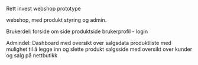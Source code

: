 Rett invest webshop prototype

webshop, med produkt styring og admin.

Brukerdel:
forside
om side
produktside
brukerprofil - login

Admindel:
Dashboard med oversikt over salgsdata
produktliste med mulighet til å legge inn og slette produkt
salgsside med oversikt over kunder og salg på nettbutikk
